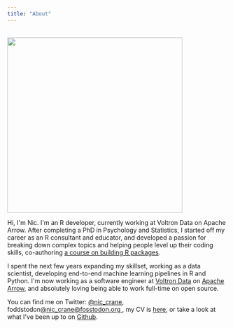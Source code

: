 ```yaml
---
title: "About"
---
```

<br/>
<img src="/./about_files/mehill.jpg" class="center" alt="" width="400px" height="400px"/>

Hi, I'm Nic.  I'm an R developer, currently working at Voltron Data on Apache Arrow.  After completing a PhD in Psychology and Statistics, I started off my career as an R consultant and educator, and developed a passion for breaking down complex topics and helping people level up their coding skills, co-authoring [a course on building R packages](https://www.datacamp.com/courses/developing-r-packages).

I spent the next few years expanding my skillset, working as a data scientist, developing end-to-end machine learning pipelines in R and Python.  I'm now working as a software engineer at [Voltron Data](https://voltrondata.com/) on [Apache Arrow](https://arrow.apache.org/), and absolutely loving being able to work full-time on open source.

You can find me on Twitter: [@nic_crane](https://twitter.com/nic_crane), foddstodon[@nic_crane@fosstodon.org ](https://fosstodon.org/@nic_crane), my CV is  [here](https://thisisnic.github.io/NCrane_CV_March_2021.pdf), or take a look at what I've been up to on [Github](https://github.com/thisisnic).


